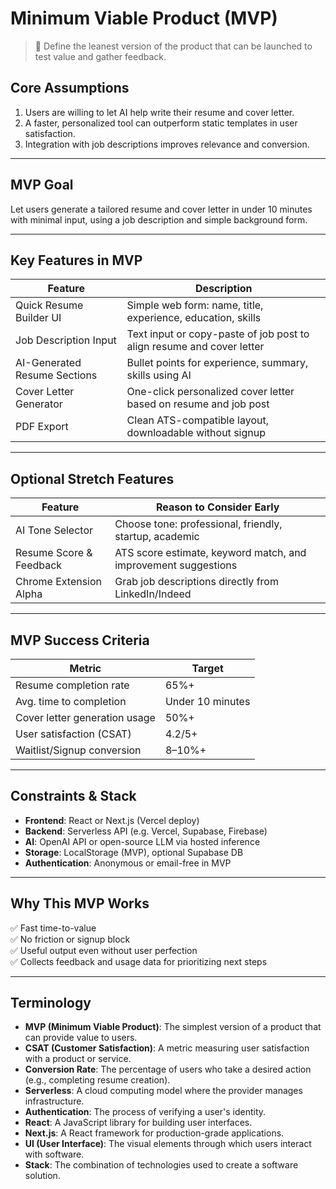 # Minimum Viable Product (MVP)

> 🚀 Define the leanest version of the product that can be launched to test value and gather feedback.

## Core Assumptions

1. Users are willing to let AI help write their resume and cover letter.
2. A faster, personalized tool can outperform static templates in user satisfaction.
3. Integration with job descriptions improves relevance and conversion.

---

## MVP Goal

Let users generate a tailored resume and cover letter in under 10 minutes with minimal input, using a job description and simple background form.

---

## Key Features in MVP

| Feature                            | Description                                                                 |
|------------------------------------|-----------------------------------------------------------------------------|
| Quick Resume Builder UI            | Simple web form: name, title, experience, education, skills                 |
| Job Description Input              | Text input or copy-paste of job post to align resume and cover letter       |
| AI-Generated Resume Sections       | Bullet points for experience, summary, skills using AI                      |
| Cover Letter Generator             | One-click personalized cover letter based on resume and job post            |
| PDF Export                         | Clean ATS-compatible layout, downloadable without signup                    |

---

## Optional Stretch Features

| Feature                      | Reason to Consider Early                                       |
|------------------------------|----------------------------------------------------------------|
| AI Tone Selector             | Choose tone: professional, friendly, startup, academic        |
| Resume Score & Feedback      | ATS score estimate, keyword match, and improvement suggestions|
| Chrome Extension Alpha       | Grab job descriptions directly from LinkedIn/Indeed           |

---

## MVP Success Criteria

| Metric                         | Target           |
|--------------------------------|------------------|
| Resume completion rate         | 65%+             |
| Avg. time to completion        | Under 10 minutes |
| Cover letter generation usage  | 50%+             |
| User satisfaction (CSAT)       | 4.2/5+           |
| Waitlist/Signup conversion     | 8–10%+           |

---

## Constraints & Stack

- **Frontend**: React or Next.js (Vercel deploy)
- **Backend**: Serverless API (e.g. Vercel, Supabase, Firebase)
- **AI**: OpenAI API or open-source LLM via hosted inference
- **Storage**: LocalStorage (MVP), optional Supabase DB
- **Authentication**: Anonymous or email-free in MVP

---

## Why This MVP Works

✅ Fast time-to-value  
✅ No friction or signup block  
✅ Useful output even without user perfection  
✅ Collects feedback and usage data for prioritizing next steps

---

## Terminology

- **MVP (Minimum Viable Product)**: The simplest version of a product that can provide value to users.
- **CSAT (Customer Satisfaction)**: A metric measuring user satisfaction with a product or service.
- **Conversion Rate**: The percentage of users who take a desired action (e.g., completing resume creation).
- **Serverless**: A cloud computing model where the provider manages infrastructure.
- **Authentication**: The process of verifying a user's identity.
- **React**: A JavaScript library for building user interfaces.
- **Next.js**: A React framework for production-grade applications.
- **UI (User Interface)**: The visual elements through which users interact with software.
- **Stack**: The combination of technologies used to create a software solution.